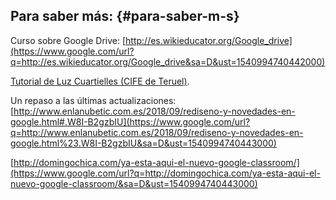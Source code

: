 ## Para saber más: {#para-saber-m-s}

Curso sobre Google Drive: [http://es.wikieducator.org/Google_drive](https://www.google.com/url?q=http://es.wikieducator.org/Google_drive&sa=D&ust=1540994740442000) 

[Tutorial de Luz Cuartielles (CIFE de Teruel)](https://www.google.com/url?q=https://issuu.com/luzcpralcaniz/docs/google_classroom&sa=D&ust=1540994740442000).

Un repaso a las últimas actualizaciones:  [http://www.enlanubetic.com.es/2018/09/rediseno-y-novedades-en-google.html#.W8I-B2gzbIU](https://www.google.com/url?q=http://www.enlanubetic.com.es/2018/09/rediseno-y-novedades-en-google.html%23.W8I-B2gzbIU&sa=D&ust=1540994740443000)

[http://domingochica.com/ya-esta-aqui-el-nuevo-google-classroom/](https://www.google.com/url?q=http://domingochica.com/ya-esta-aqui-el-nuevo-google-classroom/&sa=D&ust=1540994740443000)
